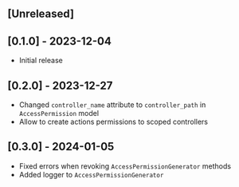 ## [Unreleased]

## [0.1.0] - 2023-12-04

- Initial release

## [0.2.0] - 2023-12-27

- Changed `controller_name` attribute to `controller_path` in `AccessPermission` model
- Allow to create actions permissions to scoped controllers

## [0.3.0] - 2024-01-05

- Fixed errors when revoking `AccessPermissionGenerator` methods
- Added logger to `AccessPermissionGenerator`
